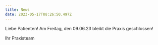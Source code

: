 ```yaml
---
title: News
date: 2023-05-17T08:26:50.497Z
---
```

Liebe Patienten! Am Freitag, den 09.06.23 bleibt die Praxis geschlossen!

Ihr Praxisteam
